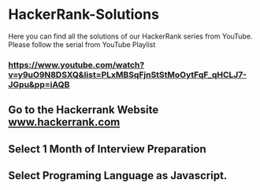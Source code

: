 # HackerRank-Solutions
Here you can find all the solutions of our HackerRank series from YouTube. Please follow the serial from YouTube Playlist
### https://www.youtube.com/watch?v=y9uO9N8DSXQ&list=PLxMBSqFjnStStMoOytFqF_qHCLJ7-JGpu&pp=iAQB
## Go to the Hackerrank Website www.hackerrank.com
## Select 1 Month of Interview Preparation 
## Select Programing Language as Javascript.
